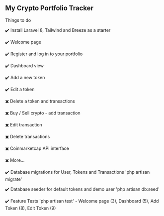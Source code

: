 ## My Crypto Portfolio Tracker

 Things to do

:heavy_check_mark: Install Laravel 8, Tailwind and Breeze as a starter

:heavy_check_mark: Welcome page

:heavy_check_mark: Register and log in to your portfolio

:heavy_check_mark: Dashboard view

:heavy_check_mark: Add a new token

:heavy_check_mark: Edit a token



:heavy_multiplication_x: Delete a token and transactions

:heavy_multiplication_x: Buy / Sell crypto - add transaction

:heavy_multiplication_x: Edit transaction

:heavy_multiplication_x: Delete transactions

:heavy_multiplication_x: Coinmarketcap API interface

:heavy_multiplication_x: More...




:heavy_check_mark: Database migrations for User, Tokens and Transactions 'php artisan migrate'

:heavy_check_mark: Database seeder for default tokens and demo user 'php artisan db:seed'

:heavy_check_mark: Feature Tests 'php artisan test' - Welcome page (3), Dashboard (5), Add Token (8), Edit Token (9)





